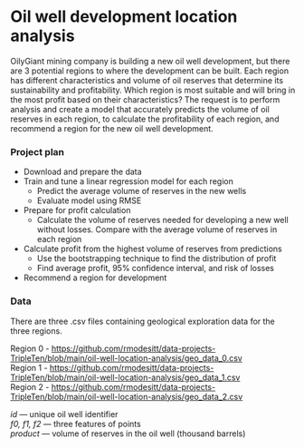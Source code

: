 # Oil well development location analysis

OilyGiant mining company is building a new oil well development, but there are 3 potential regions to where the development can be 
built. Each region has different characteristics and volume of oil reserves that determine its sustainability and profitability. Which 
region is most suitable and will bring in the most profit based on their characteristics? The request is to perform analysis and create a model 
that accurately predicts the volume of oil reserves in each region, to calculate the profitability of each region, and recommend a 
region for the new oil well development.

### Project plan

- Download and prepare the data
- Train and tune a linear regression model for each region
  - Predict the average volume of reserves in the new wells
  - Evaluate model using RMSE
- Prepare for profit calculation
  - Calculate the volume of reserves needed for developing a new well without losses. Compare with the average volume of reserves in each region
- Calculate profit from the highest volume of reserves from predictions
  - Use the bootstrapping technique to find the distribution of profit
  - Find average profit, 95% confidence interval, and risk of losses
- Recommend a region for development

### Data
There are three .csv files containing geological exploration data for the three regions.

Region 0 - https://github.com/rmodesitt/data-projects-TripleTen/blob/main/oil-well-location-analysis/geo_data_0.csv</br>
Region 1 - https://github.com/rmodesitt/data-projects-TripleTen/blob/main/oil-well-location-analysis/geo_data_1.csv</br>
Region 2 - https://github.com/rmodesitt/data-projects-TripleTen/blob/main/oil-well-location-analysis/geo_data_2.csv</br>

_id_ — unique oil well identifier</br>
_f0, f1, f2_ — three features of points</br>
_product_ — volume of reserves in the oil well (thousand barrels)</br>
